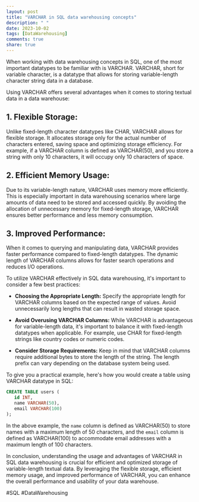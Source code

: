 ```yaml
---
layout: post
title: "VARCHAR in SQL data warehousing concepts"
description: " "
date: 2023-10-02
tags: [DataWarehousing]
comments: true
share: true
---
```


When working with data warehousing concepts in SQL, one of the most important datatypes to be familiar with is VARCHAR. VARCHAR, short for variable character, is a datatype that allows for storing variable-length character string data in a database.

Using VARCHAR offers several advantages when it comes to storing textual data in a data warehouse:

## 1. Flexible Storage:

Unlike fixed-length character datatypes like CHAR, VARCHAR allows for flexible storage. It allocates storage only for the actual number of characters entered, saving space and optimizing storage efficiency. For example, if a VARCHAR column is defined as VARCHAR(50), and you store a string with only 10 characters, it will occupy only 10 characters of space.

## 2. Efficient Memory Usage:

Due to its variable-length nature, VARCHAR uses memory more efficiently. This is especially important in data warehousing scenarios where large amounts of data need to be stored and accessed quickly. By avoiding the allocation of unnecessary memory for fixed-length storage, VARCHAR ensures better performance and less memory consumption.

## 3. Improved Performance:

When it comes to querying and manipulating data, VARCHAR provides faster performance compared to fixed-length datatypes. The dynamic length of VARCHAR columns allows for faster search operations and reduces I/O operations.

To utilize VARCHAR effectively in SQL data warehousing, it's important to consider a few best practices:

- **Choosing the Appropriate Length:** Specify the appropriate length for VARCHAR columns based on the expected range of values. Avoid unnecessarily long lengths that can result in wasted storage space.

- **Avoid Overusing VARCHAR Columns:** While VARCHAR is advantageous for variable-length data, it's important to balance it with fixed-length datatypes when applicable. For example, use CHAR for fixed-length strings like country codes or numeric codes.

- **Consider Storage Requirements:** Keep in mind that VARCHAR columns require additional bytes to store the length of the string. The length prefix can vary depending on the database system being used.

To give you a practical example, here's how you would create a table using VARCHAR datatype in SQL:

```sql
CREATE TABLE users (
   id INT,
   name VARCHAR(50),
   email VARCHAR(100)
);
```

In the above example, the `name` column is defined as VARCHAR(50) to store names with a maximum length of 50 characters, and the `email` column is defined as VARCHAR(100) to accommodate email addresses with a maximum length of 100 characters.

In conclusion, understanding the usage and advantages of VARCHAR in SQL data warehousing is crucial for efficient and optimized storage of variable-length textual data. By leveraging the flexible storage, efficient memory usage, and improved performance of VARCHAR, you can enhance the overall performance and usability of your data warehouse.

#SQL #DataWarehousing